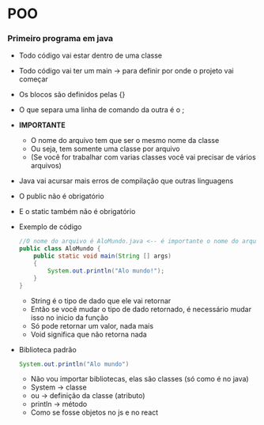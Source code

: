 # POO

### Primeiro programa em java

- Todo código vai estar dentro de uma classe
- Todo código vai ter um main → para definir por onde o projeto vai começar
- Os blocos são definidos pelas {}
- O que separa uma linha de comando da outra é o ;
- **IMPORTANTE**
    - O nome do arquivo tem que ser o mesmo nome da classe
    - Ou seja, tem somente uma classe por arquivo
    - (Se você for trabalhar com varias classes você vai precisar de vários arquivos)
- Java vai acursar mais erros de compilação que outras linguagens
- O public não é obrigatório
- E o static também não é obrigatório
- Exemplo de código
    
    ```java
    //O nome do arquivo é AloMundo.java <-- é importante o nome do arquivo e da função main
    public class AloMundo {
    	public static void main(String [] args) 
    	{
    		System.out.println("Alo mundo!");
    	}
    }
    ```
    
    - String é o tipo de dado que ele vai retornar
    - Então se você mudar o tipo de dado retornado, é necessário mudar isso no inicio da função
    - Só pode retornar um valor, nada mais
    - Void significa que não retorna nada
- Biblioteca padrão
    
    ```java
    System.out.println("Alo mundo")
    ```
    
    - Não vou importar bibliotecas, elas são classes (só como é no java)
    - System → classe
    - ou → definição da classe (atributo)
    - println → método
    - Como se fosse objetos no js e no react